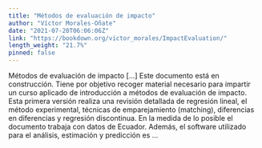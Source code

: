 ```yaml
---
title: "Métodos de evaluación de impacto"
author: "Víctor Morales-Oñate"
date: "2021-07-20T06:06:06Z"
link: "https://bookdown.org/victor_morales/ImpactEvaluation/"
length_weight: "21.7%"
pinned: false
---
```


Métodos de evaluación de impacto [...] Este documento está en construcción. Tiene por objetivo recoger material necesario para impartir un curso aplicado de introducción a métodos de evaluación de impacto. Esta primera versión realiza una revisión detallada de regresión lineal, el método experimental, técnicas de emparejamiento (matching), diferencias en diferencias y regresión discontinua. En la medida de lo posible el documento trabaja con datos de Ecuador. Además, el software utilizado para el análisis, estimación y predicción es ...
